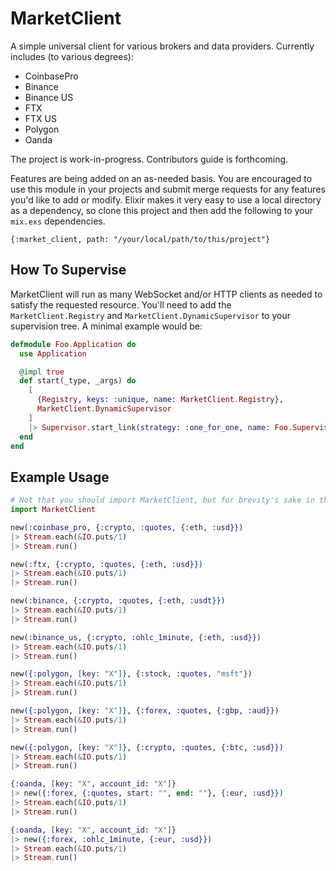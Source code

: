 # MarketClient

A simple universal client for various brokers and data providers. Currently includes (to various degrees):
* CoinbasePro
* Binance
* Binance US
* FTX
* FTX US
* Polygon
* Oanda

The project is work-in-progress. Contributors guide is forthcoming.

Features are being added on an as-needed basis. You are encouraged to use this module in your projects
and submit merge requests for any features you'd like to add or modify. Elixir makes it very easy to use a local directory as a dependency, so clone this project and then add the following to your `mix.exs`
dependencies.
```
{:market_client, path: "/your/local/path/to/this/project"}
```

## How To Supervise

MarketClient will run as many WebSocket and/or HTTP clients as needed to satisfy the requested resource.
You'll need to add the `MarketClient.Registry` and `MarketClient.DynamicSupervisor` to your supervision
tree. A minimal example would be:

```elixir
defmodule Foo.Application do
  use Application

  @impl true
  def start(_type, _args) do
    [
      {Registry, keys: :unique, name: MarketClient.Registry},
      MarketClient.DynamicSupervisor
    ]
    |> Supervisor.start_link(strategy: :one_for_one, name: Foo.Supervisor)
  end
end
```

## Example Usage
```elixir
# Not that you should import MarketClient, but for brevity's sake in this example...
import MarketClient

new(:coinbase_pro, {:crypto, :quotes, {:eth, :usd}})
|> Stream.each(&IO.puts/1)
|> Stream.run()

new(:ftx, {:crypto, :quotes, {:eth, :usd}})
|> Stream.each(&IO.puts/1)
|> Stream.run()

new(:binance, {:crypto, :quotes, {:eth, :usdt}})
|> Stream.each(&IO.puts/1)
|> Stream.run()

new(:binance_us, {:crypto, :ohlc_1minute, {:eth, :usd}})
|> Stream.each(&IO.puts/1)
|> Stream.run()

new({:polygon, [key: "X"]}, {:stock, :quotes, "msft"})
|> Stream.each(&IO.puts/1)
|> Stream.run()

new({:polygon, [key: "X"]}, {:forex, :quotes, {:gbp, :aud}})
|> Stream.each(&IO.puts/1)
|> Stream.run()

new({:polygon, [key: "X"]}, {:crypto, :quotes, {:btc, :usd}})
|> Stream.each(&IO.puts/1)
|> Stream.run()

{:oanda, [key: "X", account_id: "X"]}
|> new({:forex, {:quotes, start: "", end: ""}, {:eur, :usd}})
|> Stream.each(&IO.puts/1)
|> Stream.run()

{:oanda, [key: "X", account_id: "X"]}
|> new({:forex, :ohlc_1minute, {:eur, :usd}})
|> Stream.each(&IO.puts/1)
|> Stream.run()
```
